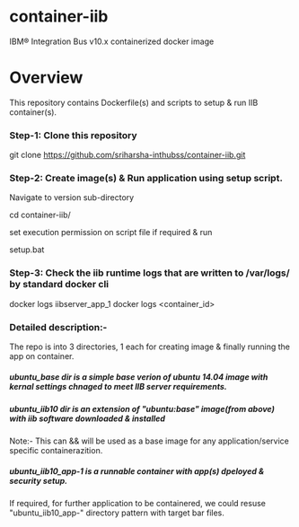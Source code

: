 # container-iib
IBM® Integration Bus v10.x  containerized docker image

# Overview

This repository contains Dockerfile(s) and scripts to setup & run IIB container(s).

### Step-1: Clone this repository

git clone https://github.com/sriharsha-inthubss/container-iib.git
		
### Step-2: Create image(s) & Run application using setup script.
Navigate to version sub-directory 

cd container-iib/

set execution permission on script file if required & run

setup.bat

### Step-3: Check the iib runtime logs that are written to /var/logs/ by standard docker cli

docker logs iibserver_app_1
docker logs <container_id>

### Detailed description:-

The repo is into 3 directories, 1 each for creating image & finally running the app on container.

##### ubuntu_base dir is a simple base verion of ubuntu 14.04 image with kernal settings chnaged to meet IIB server requirements.

##### ubuntu_iib10 dir is an extension of "ubuntu:base" image(from above) with iib software downloaded & installed

Note:-  This can && will be used as a base image for any application/service specific containerazition.

##### ubuntu_iib10_app-1 is a runnable container with app(s) dpeloyed & security setup.

If required, for further application to be containered, we could resuse "ubuntu_iib10_app-<n>" directory pattern with target bar files.

